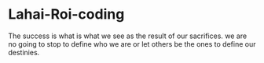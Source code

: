 # Lahai-Roi-coding
The success is what is what we see as the result of our sacrifices. we are no going to stop to define who we are or let others be the ones to define our destinies.
